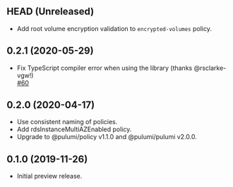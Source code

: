 ## HEAD (Unreleased)

- Add root volume encryption validation to `encrypted-volumes` policy.

## 0.2.1 (2020-05-29)

- Fix TypeScript compiler error when using the library (thanks @rsclarke-vgw!)	
  [#60](https://github.com/pulumi/pulumi-policy-aws/pull/60)	

## 0.2.0 (2020-04-17)	

- Use consistent naming of policies.	
- Add rdsInstanceMultiAZEnabled policy.	
- Upgrade to @pulumi/policy v1.1.0 and @pulumi/pulumi v2.0.0.	

## 0.1.0 (2019-11-26)	

- Initial preview release.
